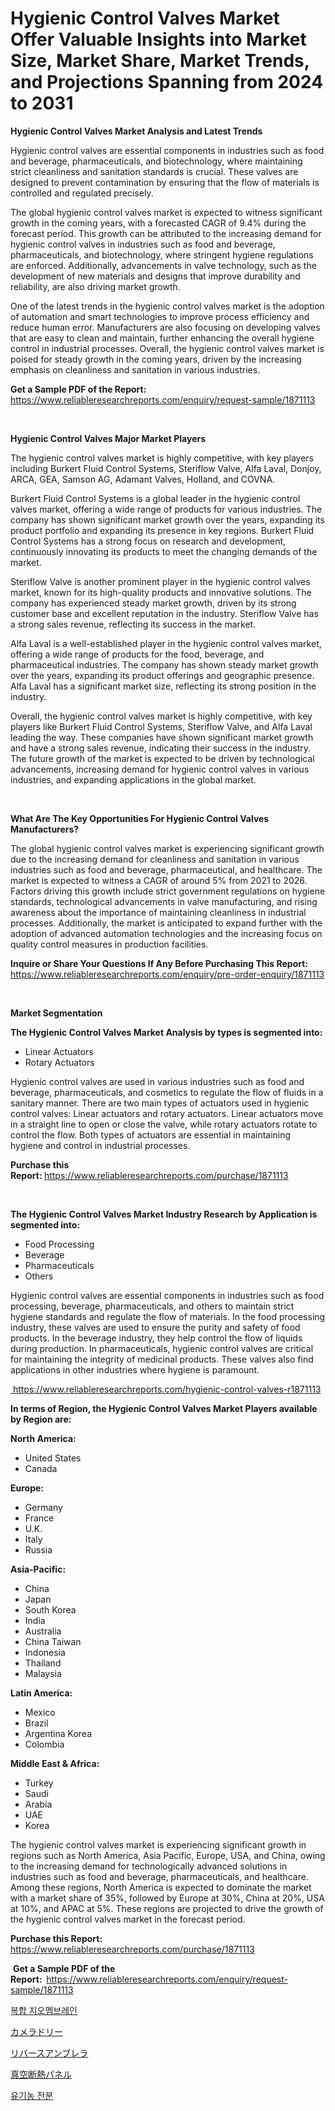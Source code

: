 <p><h1>Hygienic Control Valves Market Offer Valuable Insights into Market Size, Market Share, Market Trends, and Projections Spanning from 2024 to 2031</h1></p><p><strong>Hygienic Control Valves Market Analysis and Latest Trends</strong></p>
<p><p>Hygienic control valves are essential components in industries such as food and beverage, pharmaceuticals, and biotechnology, where maintaining strict cleanliness and sanitation standards is crucial. These valves are designed to prevent contamination by ensuring that the flow of materials is controlled and regulated precisely.</p><p>The global hygienic control valves market is expected to witness significant growth in the coming years, with a forecasted CAGR of 9.4% during the forecast period. This growth can be attributed to the increasing demand for hygienic control valves in industries such as food and beverage, pharmaceuticals, and biotechnology, where stringent hygiene regulations are enforced. Additionally, advancements in valve technology, such as the development of new materials and designs that improve durability and reliability, are also driving market growth.</p><p>One of the latest trends in the hygienic control valves market is the adoption of automation and smart technologies to improve process efficiency and reduce human error. Manufacturers are also focusing on developing valves that are easy to clean and maintain, further enhancing the overall hygiene control in industrial processes. Overall, the hygienic control valves market is poised for steady growth in the coming years, driven by the increasing emphasis on cleanliness and sanitation in various industries.</p></p>
<p><strong>Get a Sample PDF of the Report:&nbsp;</strong> <a href="https://www.reliableresearchreports.com/enquiry/request-sample/1871113">https://www.reliableresearchreports.com/enquiry/request-sample/1871113</a></p>
<p>&nbsp;</p>
<p><strong>Hygienic Control Valves Major Market Players</strong></p>
<p><p>The hygienic control valves market is highly competitive, with key players including Burkert Fluid Control Systems, Steriflow Valve, Alfa Laval, Donjoy, ARCA, GEA, Samson AG, Adamant Valves, Holland, and COVNA.</p><p>Burkert Fluid Control Systems is a global leader in the hygienic control valves market, offering a wide range of products for various industries. The company has shown significant market growth over the years, expanding its product portfolio and expanding its presence in key regions. Burkert Fluid Control Systems has a strong focus on research and development, continuously innovating its products to meet the changing demands of the market.</p><p>Steriflow Valve is another prominent player in the hygienic control valves market, known for its high-quality products and innovative solutions. The company has experienced steady market growth, driven by its strong customer base and excellent reputation in the industry. Steriflow Valve has a strong sales revenue, reflecting its success in the market.</p><p>Alfa Laval is a well-established player in the hygienic control valves market, offering a wide range of products for the food, beverage, and pharmaceutical industries. The company has shown steady market growth over the years, expanding its product offerings and geographic presence. Alfa Laval has a significant market size, reflecting its strong position in the industry.</p><p>Overall, the hygienic control valves market is highly competitive, with key players like Burkert Fluid Control Systems, Steriflow Valve, and Alfa Laval leading the way. These companies have shown significant market growth and have a strong sales revenue, indicating their success in the industry. The future growth of the market is expected to be driven by technological advancements, increasing demand for hygienic control valves in various industries, and expanding applications in the global market.</p></p>
<p>&nbsp;</p>
<p><strong>What Are The Key Opportunities For Hygienic Control Valves Manufacturers?</strong></p>
<p><p>The global hygienic control valves market is experiencing significant growth due to the increasing demand for cleanliness and sanitation in various industries such as food and beverage, pharmaceutical, and healthcare. The market is expected to witness a CAGR of around 5% from 2021 to 2026. Factors driving this growth include strict government regulations on hygiene standards, technological advancements in valve manufacturing, and rising awareness about the importance of maintaining cleanliness in industrial processes. Additionally, the market is anticipated to expand further with the adoption of advanced automation technologies and the increasing focus on quality control measures in production facilities.</p></p>
<p><strong>Inquire or Share Your Questions If Any Before Purchasing This Report:</strong> <a href="https://www.reliableresearchreports.com/enquiry/pre-order-enquiry/1871113">https://www.reliableresearchreports.com/enquiry/pre-order-enquiry/1871113</a></p>
<p>&nbsp;</p>
<p><strong>Market Segmentation</strong></p>
<p><strong>The Hygienic Control Valves Market Analysis by types is segmented into:</strong></p>
<p><ul><li>Linear Actuators</li><li>Rotary Actuators</li></ul></p>
<p><p>Hygienic control valves are used in various industries such as food and beverage, pharmaceuticals, and cosmetics to regulate the flow of fluids in a sanitary manner. There are two main types of actuators used in hygienic control valves: Linear actuators and rotary actuators. Linear actuators move in a straight line to open or close the valve, while rotary actuators rotate to control the flow. Both types of actuators are essential in maintaining hygiene and control in industrial processes.</p></p>
<p><strong>Purchase this Report:&nbsp;</strong><a href="https://www.reliableresearchreports.com/purchase/1871113">https://www.reliableresearchreports.com/purchase/1871113</a></p>
<p>&nbsp;</p>
<p><strong>The Hygienic Control Valves Market Industry Research by Application is segmented into:</strong></p>
<p><ul><li>Food Processing</li><li>Beverage</li><li>Pharmaceuticals</li><li>Others</li></ul></p>
<p><p>Hygienic control valves are essential components in industries such as food processing, beverage, pharmaceuticals, and others to maintain strict hygiene standards and regulate the flow of materials. In the food processing industry, these valves are used to ensure the purity and safety of food products. In the beverage industry, they help control the flow of liquids during production. In pharmaceuticals, hygienic control valves are critical for maintaining the integrity of medicinal products. These valves also find applications in other industries where hygiene is paramount.</p></p>
<p><a href="https://www.reliableresearchreports.com/hygienic-control-valves-r1871113">&nbsp;https://www.reliableresearchreports.com/hygienic-control-valves-r1871113</a></p>
<p><strong>In terms of Region, the Hygienic Control Valves Market Players available by Region are:</strong></p>
<p>
    <p> <strong> North America: </strong>
        <ul>
            <li>United States</li>
            <li>Canada</li>
        </ul>
        </p> 
    <p> <strong> Europe: </strong>
        <ul>
            <li>Germany</li>
            <li>France</li>
            <li>U.K.</li>
            <li>Italy</li>
            <li>Russia</li>
        </ul>
        </p> 
    <p> <strong> Asia-Pacific: </strong>
        <ul>
            <li>China</li>
            <li>Japan</li>
            <li>South Korea</li>
            <li>India</li>
            <li>Australia</li>
            <li>China Taiwan</li>
            <li>Indonesia</li>
            <li>Thailand</li>
            <li>Malaysia</li>
        </ul>
        </p> 
    <p> <strong> Latin America: </strong>
        <ul>
            <li>Mexico</li>
            <li>Brazil</li>
            <li>Argentina Korea</li>
            <li>Colombia</li>
        </ul>
        </p> 
    <p> <strong> Middle East & Africa: </strong>
        <ul>
            <li>Turkey</li>
            <li>Saudi</li>
            <li>Arabia</li>
            <li>UAE</li>
            <li>Korea</li>
        </ul>
    </p>
    </p>
<p><p>The hygienic control valves market is experiencing significant growth in regions such as North America, Asia Pacific, Europe, USA, and China, owing to the increasing demand for technologically advanced solutions in industries such as food and beverage, pharmaceuticals, and healthcare. Among these regions, North America is expected to dominate the market with a market share of 35%, followed by Europe at 30%, China at 20%, USA at 10%, and APAC at 5%. These regions are projected to drive the growth of the hygienic control valves market in the forecast period.</p></p>
<p><strong>Purchase this Report: </strong><a href="https://www.reliableresearchreports.com/purchase/1871113">https://www.reliableresearchreports.com/purchase/1871113</a></p>
<p>&nbsp;<strong>Get a Sample PDF of the Report:&nbsp;&nbsp;</strong><a href="https://www.reliableresearchreports.com/enquiry/request-sample/1871113">https://www.reliableresearchreports.com/enquiry/request-sample/1871113</a></p>
<p><strong></strong></p>
<p><p><a href="https://github.com/CliftonFisher9067/Market-Research-Report-List-1/blob/main/203486340007.md">복합 지오멤브레인</a></p><p><a href="https://github.com/EmoryYundt1935/Market-Research-Report-List-1/blob/main/685844543500.md">カメラドリー</a></p><p><a href="https://medium.com/@bl2501989/%E3%83%AA%E3%83%90%E3%83%BC%E3%82%B9%E5%82%98%E5%B8%82%E5%A0%B4-2031%E5%B9%B4%E3%81%BE%E3%81%A7%E3%81%AE%E6%88%90%E5%8A%9F%E3%81%99%E3%82%8B%E3%83%93%E3%82%B8%E3%83%8D%E3%82%B9%E6%88%A6%E7%95%A5%E3%81%AE%E9%8D%B5-1d2ed532871b">リバースアンブレラ</a></p><p><a href="https://medium.com/@darieenson678546/%E7%9C%9F%E7%A9%BA%E6%96%AD%E7%86%B1%E3%83%91%E3%83%8D%E3%83%AB%E5%B8%82%E5%A0%B4-2031%E5%B9%B4%E3%81%BE%E3%81%A7%E3%81%AE%E6%88%90%E5%8A%9F%E3%81%99%E3%82%8B%E3%83%93%E3%82%B8%E3%83%8D%E3%82%B9%E6%88%A6%E7%95%A5%E3%81%AE%E9%8D%B5-b82c308db3f3">真空断熱パネル</a></p><p><a href="https://medium.com/@axintepreda1/%EC%9C%A0%EA%B8%B0-%EC%A0%84%EB%B6%84-%EC%8B%9C%EC%9E%A5%EC%9D%80-%EC%8B%9C%EC%9E%A5-%EC%A0%90%EC%9C%A0%EC%9C%A8-%EC%8B%9C%EC%9E%A5-%EB%8F%99%ED%96%A5-%EB%B0%8F-%EC%8B%9C%EC%9E%A5-%EC%84%B1%EC%9E%A5%EC%97%90-%EA%B4%80%ED%95%9C-%EC%A0%95%EB%B3%B4%EB%A5%BC-%EC%A0%9C%EA%B3%B5%ED%95%9C%EB%8B%A4-8b2108f92743">유기농 전분</a></p></p>